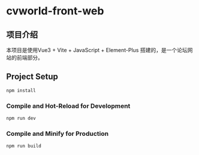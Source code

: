 # cvworld-front-web
## 项目介绍
本项目是使用Vue3 + Vite + JavaScript + Element-Plus 搭建的，是一个论坛网站的前端部分。

## Project Setup

```sh
npm install
```

### Compile and Hot-Reload for Development

```sh
npm run dev
```

### Compile and Minify for Production

```sh
npm run build
```
